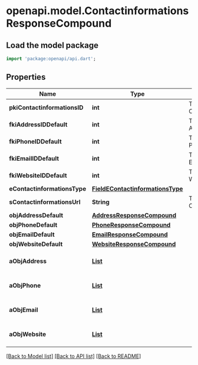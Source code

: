 # openapi.model.ContactinformationsResponseCompound

## Load the model package
```dart
import 'package:openapi/api.dart';
```

## Properties
Name | Type | Description | Notes
------------ | ------------- | ------------- | -------------
**pkiContactinformationsID** | **int** | The unique ID of the Contactinformations | 
**fkiAddressIDDefault** | **int** | The unique ID of the Address | [optional] 
**fkiPhoneIDDefault** | **int** | The unique ID of the Phone. | [optional] 
**fkiEmailIDDefault** | **int** | The unique ID of the Email | [optional] 
**fkiWebsiteIDDefault** | **int** | The unique ID of the Website Default | [optional] 
**eContactinformationsType** | [**FieldEContactinformationsType**](FieldEContactinformationsType.md) |  | 
**sContactinformationsUrl** | **String** | The url of the Contactinformations | [optional] 
**objAddressDefault** | [**AddressResponseCompound**](AddressResponseCompound.md) |  | [optional] 
**objPhoneDefault** | [**PhoneResponseCompound**](PhoneResponseCompound.md) |  | [optional] 
**objEmailDefault** | [**EmailResponseCompound**](EmailResponseCompound.md) |  | [optional] 
**objWebsiteDefault** | [**WebsiteResponseCompound**](WebsiteResponseCompound.md) |  | [optional] 
**aObjAddress** | [**List<AddressResponseCompound>**](AddressResponseCompound.md) |  | [default to const []]
**aObjPhone** | [**List<PhoneResponseCompound>**](PhoneResponseCompound.md) |  | [default to const []]
**aObjEmail** | [**List<EmailResponseCompound>**](EmailResponseCompound.md) |  | [default to const []]
**aObjWebsite** | [**List<WebsiteResponseCompound>**](WebsiteResponseCompound.md) |  | [default to const []]

[[Back to Model list]](../README.md#documentation-for-models) [[Back to API list]](../README.md#documentation-for-api-endpoints) [[Back to README]](../README.md)



